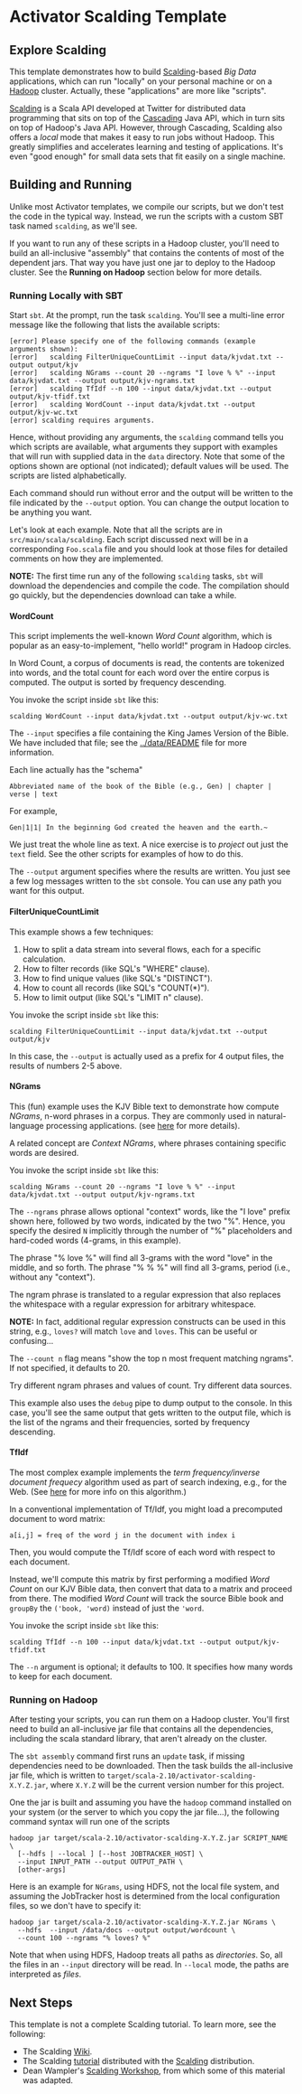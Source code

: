 # Activator Scalding Template

## Explore Scalding

This template demonstrates how to build [Scalding](https://github.com/twitter/scalding)-based *Big Data* applications, which can run "locally" on your personal machine or on a [Hadoop](http://hadoop.apache.org) cluster. Actually, these "applications" are more like "scripts".

[Scalding](https://github.com/twitter/scalding) is a Scala API developed at Twitter for distributed data programming that sits on top of the [Cascading](http://www.cascading.org/) Java API, which in turn sits on top of Hadoop's Java API. However, through Cascading, Scalding also offers a *local* mode that makes it easy to run jobs without Hadoop. This greatly simplifies and accelerates learning and testing of applications. It's even "good enough" for small data sets that fit easily on a single machine. 

## Building and Running

Unlike most Activator templates, we compile our scripts, but we don't test the code in the typical way. Instead, we run the scripts with a custom SBT task named `scalding`, as we'll see.

If you want to run any of these scripts in a Hadoop cluster, you'll need to build an all-inclusive "assembly" that contains the contents of most of the dependent jars. That way you have just one jar to deploy to the Hadoop cluster. See the **Running on Hadoop** section below for more details.

### Running Locally with SBT

Start `sbt`. At the prompt, run the task `scalding`. You'll see a multi-line error message like the following that lists the available scripts:

```
[error] Please specify one of the following commands (example arguments shown):
[error]   scalding FilterUniqueCountLimit --input data/kjvdat.txt --output output/kjv
[error]   scalding NGrams --count 20 --ngrams "I love % %" --input data/kjvdat.txt --output output/kjv-ngrams.txt
[error]   scalding TfIdf --n 100 --input data/kjvdat.txt --output output/kjv-tfidf.txt
[error]   scalding WordCount --input data/kjvdat.txt --output output/kjv-wc.txt
[error] scalding requires arguments.
```

Hence, without providing any arguments, the `scalding` command tells you which scripts are available, what arguments they support with examples that will run with supplied data in the `data` directory. Note that some of the options shown are optional (not indicated); default values will be used. The scripts are listed alphabetically.

Each command should run without error and the output will be written to the file indicated by the `--output` option. You can change the output location to be anything you want.

Let's look at each example. Note that all the scripts are in `src/main/scala/scalding`. Each script discussed next will be in a corresponding `Foo.scala` file and you should look at those files for detailed comments on how they are implemented.

**NOTE:** The first time run any of the following `scalding` tasks, `sbt` will download the dependencies and compile the code. The compilation should go quickly, but the dependencies download can take a while.

#### WordCount

This script implements the well-known *Word Count* algorithm, which is popular as an easy-to-implement, "hello world!" program in Hadoop circles.

In Word Count, a corpus of documents is read, the contents are tokenized into words, and the total count for each word over the entire corpus is computed. The output is sorted by frequency descending.

You invoke the script inside `sbt` like this:

```
scalding WordCount --input data/kjvdat.txt --output output/kjv-wc.txt
```

The `--input` specifies a file containing the King James Version of the Bible. We have included that file; see the [../data/README](../data/README.html) file for more information.

Each line actually has the "schema"

```
Abbreviated name of the book of the Bible (e.g., Gen) | chapter | verse | text
```

For example,

```
Gen|1|1| In the beginning God created the heaven and the earth.~
```

We just treat the whole line as text. A nice exercise is to *project* out just the `text` field. See the other scripts for examples of how to do this.

The `--output` argument specifies where the results are written. You just see a few log messages written to the `sbt` console. You can use any path you want for this output.


#### FilterUniqueCountLimit

This example shows a few techniques:

1. How to split a data stream into several flows, each for a specific calculation.
2. How to filter records (like SQL's "WHERE" clause).
3. How to find unique values (like SQL's "DISTINCT").
4. How to count all records (like SQL's "COUNT(*)").
5. How to limit output (like SQL's "LIMIT n" clause).

You invoke the script inside `sbt` like this:

```
scalding FilterUniqueCountLimit --input data/kjvdat.txt --output output/kjv
```

In this case, the `--output` is actually used as a prefix for 4 output files, the results of numbers 2-5 above.

#### NGrams

This (fun) example uses the KJV Bible text to demonstrate how compute *NGrams*, n-word phrases in a corpus. They are commonly used in natural-language processing applications. (see [here](http://en.wikipedia.org/wiki/N-gram) for more details).

A related concept are *Context NGrams*, where phrases containing specific words are desired. 

You invoke the script inside `sbt` like this:

```
scalding NGrams --count 20 --ngrams "I love % %" --input data/kjvdat.txt --output output/kjv-ngrams.txt
```

The `--ngrams` phrase allows optional "context" words, like the "I love" prefix shown here, followed by two words, indicated by the two "%". Hence, you specify the desired `N` implicitly through the number of "%" placeholders and hard-coded words (4-grams, in this example). 

The phrase "% love %" will find all 3-grams with the word "love" in the middle, and so forth. The phrase "% % %" will find all 3-grams, period (i.e., without any "context").

The ngram phrase is translated to a regular expression that also replaces the whitespace with a regular expression for arbitrary whitespace.

**NOTE:** In fact, additional regular expression constructs can be used in this string, e.g., `loves?` will match `love` and `loves`. This can be useful or confusing...

The `--count n` flag means "show the top n most frequent matching ngrams". If not specified, it defaults to 20.

Try different ngram phrases and values of count. Try different data sources.

This example also uses the `debug` pipe to dump output to the console. In this case, you'll see the same output that gets written to the output file, which is the list of the ngrams and their frequencies, sorted by frequency descending.

#### TfIdf

The most complex example implements the *term frequency/inverse document frequecy* algorithm used as part of search indexing, e.g., for the Web. (See [here](http://en.wikipedia.org/wiki/Tf*idf) for more info on this algorithm.)

In a conventional implementation of Tf/Idf, you might load a precomputed document to word matrix: 

```
a[i,j] = freq of the word j in the document with index i 
```

Then, you would compute the Tf/Idf score of each word with respect to each document.

Instead, we'll compute this matrix by first performing a modified *Word Count* on our KJV Bible data, then convert that data to a matrix and proceed from there. The modified *Word Count* will track the source Bible book and `groupBy` the `('book, 'word)` instead of just the `'word`.
 
You invoke the script inside `sbt` like this:

```
scalding TfIdf --n 100 --input data/kjvdat.txt --output output/kjv-tfidf.txt
````

The `--n` argument is optional; it defaults to 100. It specifies how many words to keep for each document. 

### Running on Hadoop

After testing your scripts, you can run them on a Hadoop cluster. You'll first need to build an all-inclusive jar file that contains all the dependencies, including the scala standard library, that aren't already on the cluster.

The `sbt assembly` command first runs an `update` task, if missing dependencies need to be downloaded. Then the task builds the all-inclusive jar file, which is written to `target/scala-2.10/activator-scalding-X.Y.Z.jar`, where `X.Y.Z` will be the current version number for this project.

One the jar is built and assuming you have the `hadoop` command installed on your system (or the server to which you copy the jar file...), the following command syntax will run one of the scripts

```
hadoop jar target/scala-2.10/activator-scalding-X.Y.Z.jar SCRIPT_NAME \ 
  [--hdfs | --local ] [--host JOBTRACKER_HOST] \ 
  --input INPUT_PATH --output OUTPUT_PATH \ 
  [other-args] 
```

Here is an example for `NGrams`, using HDFS, not the local file system, and assuming the JobTracker host is determined from the local configuration files, so we don't have to specify it:

```
hadoop jar target/scala-2.10/activator-scalding-X.Y.Z.jar NGrams \ 
  --hdfs  --input /data/docs --output output/wordcount \ 
  --count 100 --ngrams "% loves? %"
```

Note that when using HDFS, Hadoop treats all paths as *directories*. So, all the files in an `--input` directory will be read. In `--local` mode, the paths are interpreted as *files*.

## Next Steps

This template is not a complete Scalding tutorial. To learn more, see the following:

* The Scalding [Wiki](https://github.com/twitter/scalding/wiki). 
* The Scalding [tutorial](https://github.com/twitter/scalding/tree/develop/tutorial) distributed with the [Scalding](https://github.com/twitter/scalding) distribution. 
* Dean Wampler's [Scalding Workshop](https://github.com/deanwampler/scalding-workshop), from which some of this material was adapted.
